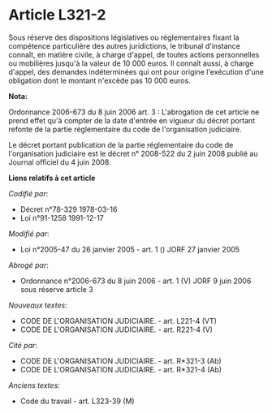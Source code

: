 # Article L321-2

Sous réserve des dispositions législatives ou réglementaires fixant la compétence particulière des autres juridictions, le
tribunal d'instance connaît, en matière civile, à charge d'appel, de toutes actions personnelles ou mobilières jusqu'à la
valeur de 10 000 euros. Il connaît aussi, à charge d'appel, des demandes indéterminées qui ont pour origine l'exécution d'une
obligation dont le montant n'excède pas 10 000 euros.

**Nota:**

Ordonnance 2006-673 du 8 juin 2006 art. 3 : L'abrogation de cet article ne prend effet qu'à compter de la date d'entrée en
vigueur du décret portant refonte de la partie réglementaire du code de l'organisation judiciaire.

Le décret portant publication de la partie réglementaire du code de l'organisation judiciaire est le décret n° 2008-522 du 2
juin 2008 publié au Journal officiel du 4 juin 2008.

**Liens relatifs à cet article**

_Codifié par_:

  - Décret n°78-329 1978-03-16
  - Loi n°91-1258 1991-12-17

_Modifié par_:

  - Loi n°2005-47 du 26 janvier 2005 - art. 1 () JORF 27 janvier 2005

_Abrogé par_:

  - Ordonnance n°2006-673 du 8 juin 2006 - art. 1 (V) JORF 9 juin 2006 sous réserve article 3

_Nouveaux textes_:

  - CODE DE L'ORGANISATION JUDICIAIRE. - art. L221-4 (VT)
  - CODE DE L'ORGANISATION JUDICIAIRE. - art. R221-4 (V)

_Cité par_:

  - CODE DE L'ORGANISATION JUDICIAIRE. - art. R*321-3 (Ab)
  - CODE DE L'ORGANISATION JUDICIAIRE. - art. R*321-4 (Ab)

_Anciens textes_:

  - Code du travail - art. L323-39 (M)
